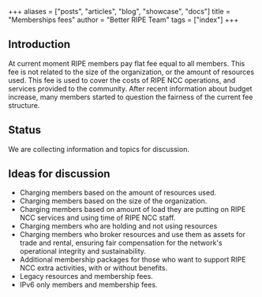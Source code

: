 +++
aliases = ["posts", "articles", "blog", "showcase", "docs"]
title = "Memberships fees"
author = "Better RIPE Team"
tags = ["index"]
+++

## Introduction

At current moment RIPE members pay flat fee equal to all members. This fee is not related to the size of the organization, or the amount of resources used. This fee is used to cover the costs of RIPE NCC operations, and services provided to the community. After recent information about budget increase, many members started to question the fairness of the current fee structure.

## Status

We are collecting information and topics for discussion.

## Ideas for discussion

- Charging members based on the amount of resources used.
- Charging members based on the size of the organization.
- Charging members based on amount of load they are putting on RIPE NCC services and using time of RIPE NCC staff.
- Charging members who are holding and not using resources
- Charging members who broker resources and use them as assets for trade and rental, ensuring fair compensation for the network's operational integrity and sustainability.
- Additional membership packages for those who want to support RIPE NCC extra activities, with or without benefits.
- Legacy resources and membership fees.
- IPv6 only members and membership fees.
